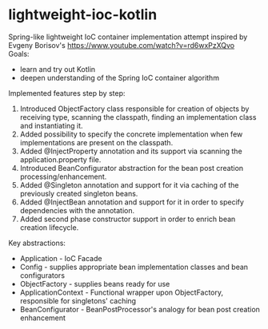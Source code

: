 # lightweight-ioc-kotlin
Spring-like lightweight IoC container implementation attempt inspired by Evgeny Borisov's https://www.youtube.com/watch?v=rd6wxPzXQvo  
Goals:
* learn and try out Kotlin
* deepen understanding of the Spring IoC container algorithm

Implemented features step by step:
1. Introduced ObjectFactory class responsible for creation of objects by receiving type, scanning the classpath, finding an implementation class and instantiating it.
2. Added possibility to specify the concrete implementation when few implementations are present on the classpath.
3. Added @InjectProperty annotation and its support via scanning the application.property file.
4. Introduced BeanConfigurator abstraction for the bean post creation processing/enhancement.
5. Added @Singleton annotation and support for it via caching of the previously created singleton beans.
6. Added @InjectBean annotation and support for it in order to specify dependencies with the annotation. 
7. Added second phase constructor support in order to enrich bean creation lifecycle.

Key abstractions:
* Application - IoC Facade
* Config - supplies appropriate bean implementation classes and bean configurators
* ObjectFactory - supplies beans ready for use
* ApplicationContext - Functional wrapper upon ObjectFactory, responsible for singletons' caching
* BeanConfigurator - BeanPostProcessor's analogy for bean post creation enhancement


